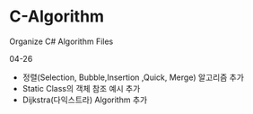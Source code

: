 # C-Algorithm
Organize C# Algorithm Files

04-26

+ 정렬(Selection, Bubble,Insertion ,Quick, Merge) 알고리즘 추가
+ Static Class의 객체 참조 예시 추가
+ Dijkstra(다익스트라) Algorithm 추가
